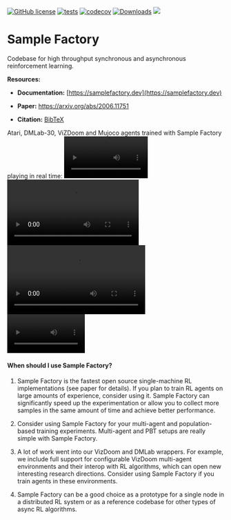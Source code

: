 [![GitHub license](https://img.shields.io/badge/license-MIT-blue.svg)](https://github.com/alex-petrenko/sample-factory/blob/master/LICENSE)
[![tests](https://github.com/alex-petrenko/sample-factory/actions/workflows/test-ci.yml/badge.svg?branch=sf2)](https://github.com/alex-petrenko/sample-factory/actions/workflows/test-ci.yml)
[![codecov](https://codecov.io/gh/alex-petrenko/sample-factory/branch/sf2/graph/badge.svg?token=9EHMIU5WYV)](https://codecov.io/gh/alex-petrenko/sample-factory)
[![Downloads](https://pepy.tech/badge/sample-factory)](https://pepy.tech/project/sample-factory)
[<img src="https://img.shields.io/discord/987232982798598164?label=discord">](https://discord.gg/BCfHWaSMkr)

# Sample Factory

Codebase for high throughput synchronous and asynchronous reinforcement learning.

**Resources:**

* **Documentation:** [https://samplefactory.dev](https://samplefactory.dev) 

* **Paper:** https://arxiv.org/abs/2006.11751

* **Citation:** [BibTeX](https://github.com/alex-petrenko/sample-factory#citation)


[//]: # (* **Talk &#40;circa 2021&#41;:** https://youtu.be/lLG17LKKSZc)

[//]: # ()
[//]: # (* **Videos:** https://sites.google.com/view/sample-factory)

Atari, DMLab-30, ViZDoom and Mujoco agents trained with Sample Factory playing in real time:
<video width="38.5%" controls autoplay><source src="https://huggingface.co/datasets/edbeeching/sample_factory_videos/resolve/main/atari_grid_57_60s.mp4" type="video/mp4"></video>
<video width="60.5%" controls autoplay><source src="https://huggingface.co/datasets/edbeeching/sample_factory_videos/resolve/main/dmlab30_grid_30_30s.mp4" type="video/mp4"></video>
<video width="63.5%" controls autoplay><source src="https://huggingface.co/datasets/edbeeching/sample_factory_videos/resolve/main/vizdoom_grid_12_30s.mp4" type="video/mp4"></video>
<video width="35.8%" controls autoplay><source src="https://huggingface.co/datasets/edbeeching/sample_factory_videos/resolve/main/mujoco_grid_9.mp4" type="video/mp4"></video>


#### When should I use Sample Factory?

1. Sample Factory is the fastest open source single-machine RL implementations (see paper for details).
If you plan to train RL agents on large amounts of experience, consider using it.
Sample Factory can significantly speed up
the experimentation or allow you to collect more samples in the same amount of time and achieve better performance.

2. Consider using Sample Factory for your multi-agent and population-based training experiments. 
Multi-agent and PBT setups are really simple with Sample Factory.

3. A lot of work went into our VizDoom and DMLab wrappers. For example, we include full support for
configurable VizDoom multi-agent environments and their interop with RL algorithms, which can open new interesting research directions.
Consider using Sample Factory if you train agents in these environments.

4. Sample Factory can be a good choice as a prototype for a single node in a distributed RL system or as a reference
codebase for other types of async RL algorithms.
